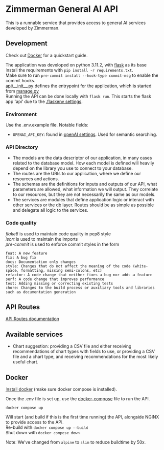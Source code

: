 # Zimmerman General AI API
This is a runnable service that provides access to general AI services developed by Zimmerman.

## Development
Check out [Docker](#docker) for a quickstart guide.

The application was developed on python 3.11.2, with [flask](https://flask.palletsprojects.com/en/2.2.x/) as its base<br />
Install the requirements with `pip install -r requirements.txt`.<br />
Make sure to run `pre-commit install --hook-type commit-msg` to enable the commit hooks.<br />
[api/\_\_init\_\_.py](api/__init__.py) defines the entrypoint for the application, which is started from [manage.py](manage.py)<br />
Running the API can be done locally with `flask run`. This starts the flask app 'api' due to the [.flaskenv settings](.flaskenv).<br />

### Environment
Use the .env.example file. Notable fields:
- `OPENAI_API_KEY`: found in [openAI settings](https://platform.openai.com/account/api-keys). Used for semantic searching.

### API Directory
- The models are the data descriptor of our application, in many cases related to the database model. How each model is defined will heavily depend on the library you use to connect to your database.
- The routes are the URIs to our application, where we define our resources and actions.
- The schemas are the definitions for inputs and outputs of our API, what parameters are allowed, what information we will output. They correlate to our resources, but they are not necessarily the same as our models.
- The services are modules that define application logic or interact with other services or the db layer. Routes should be as simple as possible and delegate all logic to the services.

### Code quality
*flake8* is used to maintain code quality in pep8 style<br />
*isort* is used to maintain the imports<br />
*pre-commit* is used to enforce commit styles in the form<br />
```
feat: A new feature
fix: A bug fix
docs: Documentation only changes
style: Changes that do not affect the meaning of the code (white-space, formatting, missing semi-colons, etc)
refactor: A code change that neither fixes a bug nor adds a feature
perf: A code change that improves performance
test: Adding missing or correcting existing tests
chore: Changes to the build process or auxiliary tools and libraries such as documentation generation
```

## API Routes
[API Routes documentation](api/routes/README.md)

## Available services
- Chart suggestion: providing a CSV file and either receiving recommendations of chart types with fields to use, or providing a CSV file and a chart type, and receiving recommendations for the most likely useful chart.

## Docker
[Install docker](https://docs.docker.com/get-docker/) (make sure docker compose is installed).

Once the .env file is set up, use the [docker-compose](docker-compose.yml) file to run the API.
```
docker compose up
```

Will start (and build if this is the first time running) the API, alongside NGINX to provide access to the API.<br />
Re-build with `docker compose up --build`<br />
Shut down with `docker compose down`

Note: We've changed from `alpine` to `slim` to reduce buildtime by 50x.
